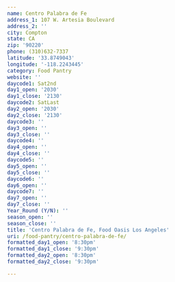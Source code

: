 ```yaml
---
name: Centro Palabra de Fe
address_1: 107 W. Artesia Boulevard
address_2: ''
city: Compton
state: CA
zip: '90220'
phone: (310)632-7337
latitude: '33.8749043'
longitude: '-118.2243445'
category: Food Pantry
website: ''
daycode1: Sat2nd
day1_open: '2030'
day1_close: '2130'
daycode2: SatLast
day2_open: '2030'
day2_close: '2130'
daycode3: ''
day3_open: ''
day3_close: ''
daycode4: ''
day4_open: ''
day4_close: ''
daycode5: ''
day5_open: ''
day5_close: ''
daycode6: ''
day6_open: ''
daycode7: ''
day7_open: ''
day7_close: ''
Year_Round (Y/N): ''
season_open: ''
season_close: ''
title: 'Centro Palabra de Fe, Food Oasis Los Angeles'
uri: /food-pantry/centro-palabra-de-fe/
formatted_day1_open: '8:30pm'
formatted_day1_close: '9:30pm'
formatted_day2_open: '8:30pm'
formatted_day2_close: '9:30pm'

---
```

